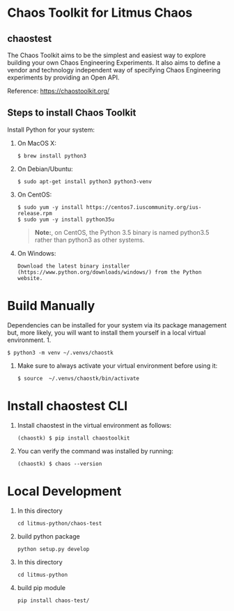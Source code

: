 # Chaos Toolkit for Litmus Chaos

## chaostest

The Chaos Toolkit aims to be the simplest and easiest way to explore building your own Chaos Engineering Experiments. It also aims to define a vendor and technology independent way of specifying Chaos Engineering experiments by providing an Open API.

Reference: https://chaostoolkit.org/

## Steps to install Chaos Toolkit

Install Python for your system:

1. On MacOS X:
   ```
   $ brew install python3
   ```

1. On Debian/Ubuntu:
   ```
   $ sudo apt-get install python3 python3-venv
   ```

1. On CentOS:
   ```
   $ sudo yum -y install https://centos7.iuscommunity.org/ius-release.rpm
   $ sudo yum -y install python35u
   ```
   > **Note:**, on CentOS, the Python 3.5 binary is named python3.5 rather than python3 as other systems.

1. On Windows:
   ```
   Download the latest binary installer (https://www.python.org/downloads/windows/) from the Python website.
   ```
# Build Manually

   Dependencies can be installed for your system via its package management but, more likely, you will want to install them yourself in a local virtual environment.
1.
   ```
   $ python3 -m venv ~/.venvs/chaostk
   ```

1. Make sure to always activate your virtual environment before using it:

   ```
   $ source  ~/.venvs/chaostk/bin/activate
   ```

# Install chaostest CLI

1. Install chaostest in the virtual environment as follows:
   ```
   (chaostk) $ pip install chaostoolkit
   ```

1. You can verify the command was installed by running:
   ```
   (chaostk) $ chaos --version
   ```

# Local Development

1. In this directory
    ```
    cd litmus-python/chaos-test
   ```
1. build python package
    ```
    python setup.py develop
   ```
1. In this directory
    ```
    cd litmus-python
    ```
1. build pip module
    ```
    pip install chaos-test/
   ```


